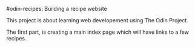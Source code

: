 #odin-recipes: Building a recipe website 

This project is about learning web developement using The Odin Project.

The first part, is creating a main index page which will have links to a few
recipes.
